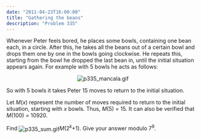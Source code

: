 ```yaml
---
date: "2011-04-23T16:00:00"
title: "Gathering the beans"
description: "Problem 335"
---
```


<p>Whenever Peter feels bored, he places some bowls, containing one bean each, in a circle. After this, he takes all the beans out of a certain bowl and drops them one by one in the bowls going clockwise. He repeats this, starting from the bowl he dropped the last bean in, until the initial situation appears again. For example with 5 bowls he acts as follows:</p>
<div align="center"><img alt="p335_mancala.gif" class="dark_img" src="/images/p335_mancala.gif"/></div>
<p>So with 5 bowls it takes Peter 15 moves to return to the initial situation.</p>
<p>Let <var>M</var>(<var>x</var>) represent the number of moves required to return to the initial situation, starting with <var>x</var> bowls. Thus, <var>M</var>(5) = 15. It can also be verified that <var>M</var>(100) = 10920.</p>
<p>Find <img alt="p335_sum.gif" src="/images/p335_sum.gif" style="vertical-align:middle;"/><var>M</var>(2<sup><var>k</var></sup>+1). Give your answer modulo 7<sup>9</sup>.</p>

